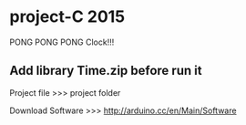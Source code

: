 # project-C 2015
PONG PONG PONG Clock!!!

## Add library Time.zip before run it

Project file >>> project folder

Download Software >>> http://arduino.cc/en/Main/Software
